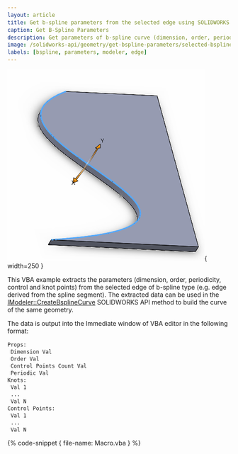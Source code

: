 ```yaml
---
layout: article
title: Get b-spline parameters from the selected edge using SOLIDWORKS API
caption: Get B-Spline Parameters
description: Get parameters of b-spline curve (dimension, order, periodicity, control and knot points) from the edge selected in the graphics view using SOLIDWORKS API
image: /solidworks-api/geometry/get-bspline-parameters/selected-bspline-edge.png
labels: [bspline, parameters, modeler, edge]
---
```

![Selected b-spline edge](selected-bspline-edge.png){ width=250 }

This VBA example extracts the parameters (dimension, order, periodicity, control and knot points) from the selected edge of b-spline type (e.g. edge derived from the spline segment). The extracted data can be used in the [IModeler::CreateBsplineCurve](https://help.solidworks.com/2012/English/api/sldworksapi/SolidWorks.Interop.sldworks~SolidWorks.Interop.sldworks.IModeler~CreateBsplineCurve.html) SOLIDWORKS API method to build the curve of the same geometry.

The data is output into the Immediate window of VBA editor in the following format:

~~~
Props:
 Dimension Val 
 Order Val
 Control Points Count Val
 Periodic Val
Knots:
 Val 1
 ...
 Val N
Control Points:
 Val 1
 ...
 Val N
~~~

{% code-snippet { file-name: Macro.vba } %}